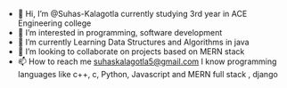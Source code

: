 - 👋 Hi, I’m @Suhas-Kalagotla currently studying 3rd year in ACE Engineering college 
- 👀 I’m interested in programming, software development
- 🌱 I’m currently Learning Data Structures and Algorithms in java 
- 💞️ I’m looking to collaborate on projects based on MERN stack 
- 📫 How to reach me suhaskalagotla5@gmail.com
I know programming languages like c++, c, Python, Javascript and MERN full stack , django 
<!---
Suhas-Kalagotla/Suhas-Kalagotla is a ✨ special ✨ repository because its `README.md` (this file) appears on your GitHub profile.
You can click the Preview link to take a look at your changes.
--->
